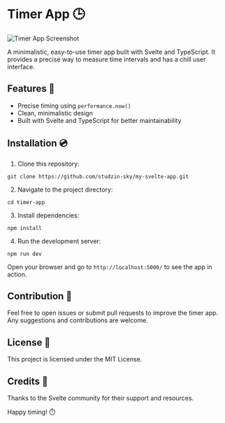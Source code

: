# Timer App 🕒

![Timer App Screenshot](https://user-images.githubusercontent.com/73829934/231885803-f828ea3f-f309-4d0c-914b-685348b92267.png)

A minimalistic, easy-to-use timer app built with Svelte and TypeScript. It provides a precise way to measure time intervals and has a chill user interface.

## Features 🌟

- Precise timing using `performance.now()`
- Clean, minimalistic design
- Built with Svelte and TypeScript for better maintainability

## Installation 💿

1. Clone this repository:

```git clone https://github.com/studzin-sky/my-svelte-app.git```

2. Navigate to the project directory:

```cd timer-app```

3. Install dependencies:

```npm install```

4. Run the development server:

```npm run dev```


Open your browser and go to `http://localhost:5000/` to see the app in action.

## Contribution 🤝

Feel free to open issues or submit pull requests to improve the timer app. Any suggestions and contributions are welcome.

## License 📄

This project is licensed under the MIT License.

## Credits 💖

Thanks to the Svelte community for their support and resources.

Happy timing! ⏱️
